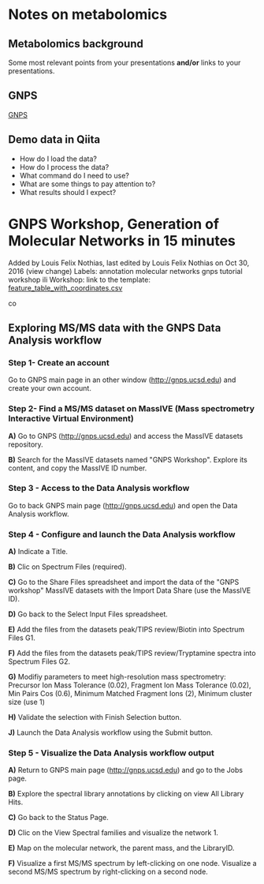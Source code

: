 # Notes on metabolomics

## Metabolomics background
Some most relevant points from your presentations **and/or** links to
your presentations.

## GNPS
[GNPS](https://gnps.ucsd.edu)

## Demo data in Qiita
* How do I load the data?
* How do I process the data?
* What command do I need to use?
* What are some things to pay attention to?
* What results should I expect?

# GNPS Workshop, Generation of Molecular Networks in 15 minutes

Added by Louis Felix Nothias, last edited by Louis Felix Nothias on Oct 30, 2016  (view change)
Labels:
annotation molecular networks gnps tutorial workshop
ili Workshop: link to the template: [feature_table_with_coordinates.csv](https://www.dropbox.com/s/hjxdce59kdr5bfo/Feature_table_with_coordinates_template.csv?dl=0)

co

## Exploring MS/MS data with the GNPS Data Analysis workflow

### Step 1- Create an account

Go to GNPS main page in an other window (http://gnps.ucsd.edu) and create your own account.

### Step 2- Find a MS/MS dataset on MassIVE (Mass spectrometry Interactive Virtual Environment)

**A)** Go to GNPS (http://gnps.ucsd.edu) and access the MassIVE datasets repository.

**B)** Search for the MassIVE datasets named "GNPS Workshop". Explore its content, and copy the MassIVE ID number.

### Step 3 - Access to the Data Analysis workflow

Go to back GNPS main page (http://gnps.ucsd.edu) and open the Data Analysis workflow.

### Step 4 - Configure and launch the Data Analysis workflow

**A)** Indicate a Title.

**B)** Clic on Spectrum Files (required).

**C)** Go to the Share Files spreadsheet and import the data of the "GNPS workshop" MassIVE datasets with the Import Data Share (use the MassIVE ID).

**D)** Go back to the Select Input Files spreadsheet.

**E)** Add the files from the datasets peak/TIPS review/Biotin into Spectrum Files G1.

**F)** Add the files from the datasets peak/TIPS review/Tryptamine spectra into Spectrum Files G2.

**G)** Modifiy parameters to meet high-resolution mass spectrometry: Precursor Ion Mass Tolerance (0.02), Fragment Ion Mass Tolerance (0.02), Min Pairs Cos (0.6), Minimum Matched Fragment Ions (2), Minimum cluster size (use 1)

**H)** Validate the selection with Finish Selection button.

**J)** Launch the Data Analysis workflow using the Submit button.

### Step 5 - Visualize the Data Analysis workflow output

**A)** Return to GNPS main page (http://gnps.ucsd.edu) and go to the Jobs page.

**B)** Explore the spectral library annotations by clicking on view All Library Hits.

**C)** Go back to the Status Page.

**D)** Clic on the View Spectral families and visualize the network 1.

**E)** Map on the molecular network, the parent mass, and the LibraryID.

**F)** Visualize a first MS/MS spectrum by left-clicking on one node. Visualize a second MS/MS spectrum by right-clicking on a second node.
